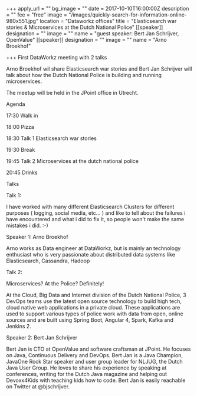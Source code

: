 +++
apply_url = ""
bg_image = ""
date = 2017-10-10T16:00:00Z
description = ""
fee = "free"
image = "/images/quickly-search-for-information-online-980x551.jpg"
location = "Dataworkz offices"
title = "Elasticsearch war stories & Microservices at the Dutch National Police"
[[speaker]]
designation = ""
image = ""
name = "guest speaker: Bert Jan Schrijver, OpenValue"
[[speaker]]
designation = ""
image = ""
name = "Arno Broekhof"

+++
First DataWorkz meeting with 2 talks

Arno Broekhof wil share Elasticsearch war stories and Bert Jan Schrijver will talk about how the Dutch National Police is building and running microservices.

The meetup will be held in the JPoint office in Utrecht.

Agenda

17:30 Walk in

18:00 Pizza

18:30 Talk 1 Elasticsearch war stories

19:30 Break

19:45 Talk 2 Microservices at the dutch national police

20:45 Drinks

Talks

Talk 1:

I have worked with many different Elasticsearch Clusters for different purposes ( logging, social media, etc... ) and like to tell about the failures i have encountered and what i did to fix it, so people won't make the same mistakes i did. :-)

Speaker 1: Arno Broekhof

Arno works as Data engineer at DataWorkz, but is mainly an technology enthusiast who is very passionate about distributed data systems like Elasticsearch, Cassandra, Hadoop

Talk 2:

Microservices? At the Police? Definitely!

At the Cloud, Big Data and Internet division of the Dutch National Police, 3 DevOps teams use the latest open source technology to build high tech, cloud native web applications in a private cloud. These applications are used to support various types of police work with data from open, online sources and are built using Spring Boot, Angular 4, Spark, Kafka and Jenkins 2.

Speaker 2: Bert Jan Schrijver

Bert Jan is CTO at OpenValue and software craftsman at JPoint. He focuses on Java, Continuous Delivery and DevOps. Bert Jan is a Java Champion, JavaOne Rock Star speaker and user group leader for NLJUG, the Dutch Java User Group. He loves to share his experience by speaking at conferences, writing for the Dutch Java magazine and helping out Devoxx4Kids with teaching kids how to code. Bert Jan is easily reachable on Twitter at @bjschrijver.
